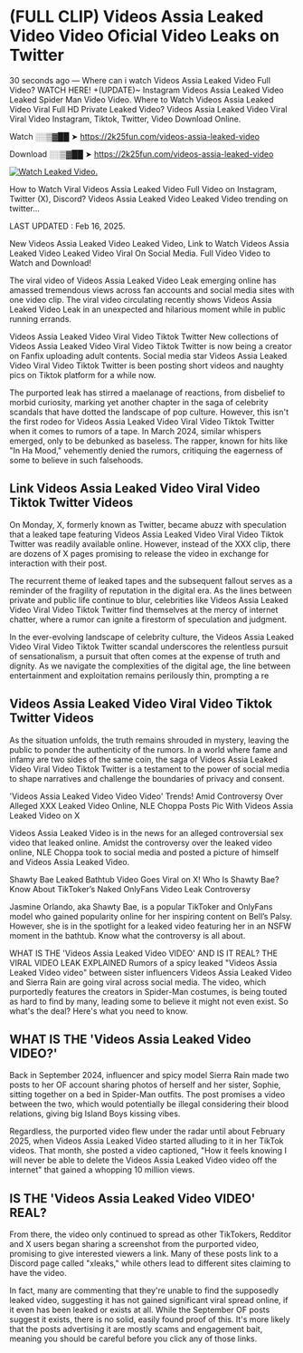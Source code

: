 # (FULL CLIP) Videos Assia Leaked Video Video Oficial Video Leaks on Twitter

30 seconds ago — Where can i watch Videos Assia Leaked Video Full Video? WATCH HERE! +(UPDATE)~ Instagram Videos Assia Leaked Video Leaked Spider Man Video Video. Where to Watch Videos Assia Leaked Video Viral Full HD Private Leaked Video? Videos Assia Leaked Video Viral Viral Video Instagram, Tiktok, Twitter, Video Download Online.

Watch ░░▒▓██ ➤ https://2k25fun.com/videos-assia-leaked-video

Download ░░▒▓██ ➤ https://2k25fun.com/videos-assia-leaked-video

[![Watch Leaked Video.](https://miro.medium.com/v2/resize:fit:828/format:webp/1*cilzJN44JGOrTw9NJCrNHA.gif "Watch Leaked Video")](https://2k25fun.com/videos-assia-leaked-video)

How to Watch Viral Videos Assia Leaked Video Full Video on Instagram, Twitter (X), Discord? Videos Assia Leaked Video Leaked Video trending on twitter...

LAST UPDATED : Feb 16, 2025.

New Videos Assia Leaked Video Leaked Video, Link to Watch Videos Assia Leaked Video Leaked Video Viral On Social Media. Full Video Video to Watch and Download!

The viral video of Videos Assia Leaked Video Leak emerging online has amassed tremendous views across fan accounts and social media sites with one video clip. The viral video circulating recently shows Videos Assia Leaked Video Leak in an unexpected and hilarious moment while in public running errands.

Videos Assia Leaked Video Viral Video Tiktok Twitter New collections of Videos Assia Leaked Video Viral Video Tiktok Twitter is now being a creator on Fanfix uploading adult contents. Social media star Videos Assia Leaked Video Viral Video Tiktok Twitter is been posting short videos and naughty pics on Tiktok platform for a while now.

The purported leak has stirred a maelanage of reactions, from disbelief to morbid curiosity, marking yet another chapter in the saga of celebrity scandals that have dotted the landscape of pop culture. However, this isn't the first rodeo for Videos Assia Leaked Video Viral Video Tiktok Twitter when it comes to rumors of a tape. In March 2024, similar whispers emerged, only to be debunked as baseless. The rapper, known for hits like "In Ha Mood," vehemently denied the rumors, critiquing the eagerness of some to believe in such falsehoods.

## Link Videos Assia Leaked Video Viral Video Tiktok Twitter Videos

On Monday, X, formerly known as Twitter, became abuzz with speculation that a leaked tape featuring Videos Assia Leaked Video Viral Video Tiktok Twitter was readily available online. However, instead of the XXX clip, there are dozens of X pages promising to release the video in exchange for interaction with their post.

The recurrent theme of leaked tapes and the subsequent fallout serves as a reminder of the fragility of reputation in the digital era. As the lines between private and public life continue to blur, celebrities like Videos Assia Leaked Video Viral Video Tiktok Twitter find themselves at the mercy of internet chatter, where a rumor can ignite a firestorm of speculation and judgment.

In the ever-evolving landscape of celebrity culture, the Videos Assia Leaked Video Viral Video Tiktok Twitter scandal underscores the relentless pursuit of sensationalism, a pursuit that often comes at the expense of truth and dignity. As we navigate the complexities of the digital age, the line between entertainment and exploitation remains perilously thin, prompting a re

##  Videos Assia Leaked Video Viral Video Tiktok Twitter Videos

As the situation unfolds, the truth remains shrouded in mystery, leaving the public to ponder the authenticity of the rumors. In a world where fame and infamy are two sides of the same coin, the saga of Videos Assia Leaked Video Viral Video Tiktok Twitter is a testament to the power of social media to shape narratives and challenge the boundaries of privacy and consent.

'Videos Assia Leaked Video Video Video' Trends! Amid Controversy Over Alleged XXX Leaked Video Online, NLE Choppa Posts Pic With Videos Assia Leaked Video on X

Videos Assia Leaked Video is in the news for an alleged controversial sex video that leaked online. Amidst the controversy over the leaked video online, NLE Choppa took to social media and posted a picture of himself and Videos Assia Leaked Video.

Shawty Bae Leaked Bathtub Video Goes Viral on X! Who Is Shawty Bae? Know About TikToker’s Naked OnlyFans Video Leak Controversy

Jasmine Orlando, aka Shawty Bae, is a popular TikToker and OnlyFans model who gained popularity online for her inspiring content on Bell’s Palsy. However, she is in the spotlight for a leaked video featuring her in an NSFW moment in the bathtub. Know what the controversy is all about.

WHAT IS THE 'Videos Assia Leaked Video VIDEO' AND IS IT REAL? THE VIRAL VIDEO LEAK EXPLAINED Rumors of a spicy leaked "Videos Assia Leaked Video video" between sister influencers Videos Assia Leaked Video and Sierra Rain are going viral across social media. The video, which purportedly features the creators in Spider-Man costumes, is being touted as hard to find by many, leading some to believe it might not even exist. So what's the deal? Here's what you need to know.

## WHAT IS THE 'Videos Assia Leaked Video VIDEO?'

Back in September 2024, influencer and spicy model Sierra Rain made two posts to her OF account sharing photos of herself and her sister, Sophie, sitting together on a bed in Spider-Man outfits. The post promises a video between the two, which would potentially be illegal considering their blood relations, giving big Island Boys kissing vibes.

Regardless, the purported video flew under the radar until about February 2025, when Videos Assia Leaked Video started alluding to it in her TikTok videos. That month, she posted a video captioned, "How it feels knowing I will never be able to delete the Videos Assia Leaked Video video off the internet" that gained a whopping 10 million views.

## IS THE 'Videos Assia Leaked Video VIDEO' REAL?

From there, the video only continued to spread as other TikTokers, Redditor and X users began sharing a screenshot from the purported video, promising to give interested viewers a link. Many of these posts link to a Discord page called "xleaks," while others lead to different sites claiming to have the video.

In fact, many are commenting that they're unable to find the supposedly leaked video, suggesting it has not gained significant viral spread online, if it even has been leaked or exists at all. While the September OF posts suggest it exists, there is no solid, easily found proof of this. It's more likely that the posts advertising it are mostly scams and engagement bait, meaning you should be careful before you click any of those links.